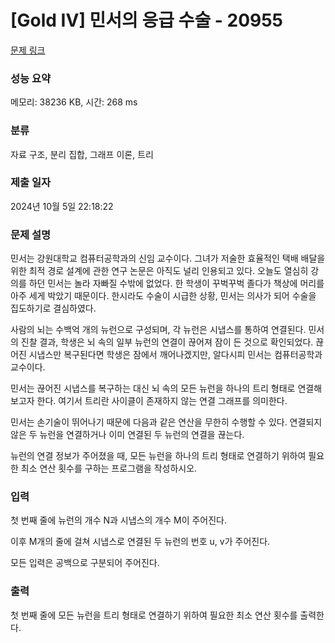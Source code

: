 # [Gold IV] 민서의 응급 수술 - 20955 

[문제 링크](https://www.acmicpc.net/problem/20955) 

### 성능 요약

메모리: 38236 KB, 시간: 268 ms

### 분류

자료 구조, 분리 집합, 그래프 이론, 트리

### 제출 일자

2024년 10월 5일 22:18:22

### 문제 설명

<p>민서는 강원대학교 컴퓨터공학과의 신임 교수이다. 그녀가 저술한 효율적인 택배 배달을 위한 최적 경로 설계에 관한 연구 논문은 아직도 널리 인용되고 있다. 오늘도 열심히 강의를 하던 민서는 놀라 자빠질 수밖에 없었다. 한 학생이 꾸벅꾸벅 졸다가 책상에 머리를 아주 세게 박았기 때문이다. 한시라도 수술이 시급한 상황, 민서는 의사가 되어 수술을 집도하기로 결심하였다.</p>

<p>사람의 뇌는 수백억 개의 뉴런으로 구성되며, 각 뉴런은 시냅스를 통하여 연결된다. 민서의 진찰 결과, 학생은 뇌 속의 일부 뉴런의 연결이 끊어져 잠이 든 것으로 확인되었다. 끊어진 시냅스만 복구된다면 학생은 잠에서 깨어나겠지만, 알다시피 민서는 컴퓨터공학과 교수이다.</p>

<p>민서는 끊어진 시냅스를 복구하는 대신 뇌 속의 모든 뉴런을 하나의 트리 형태로 연결해보고자 한다. 여기서 트리란 사이클이 존재하지 않는 연결 그래프를 의미한다.</p>

<p>민서는 손기술이 뛰어나기 때문에 다음과 같은 연산을 무한히 수행할 수 있다. 연결되지 않은 두 뉴런을 연결하거나 이미 연결된 두 뉴런의 연결을 끊는다.</p>

<p>뉴런의 연결 정보가 주어졌을 때, 모든 뉴런을 하나의 트리 형태로 연결하기 위하여 필요한 최소 연산 횟수를 구하는 프로그램을 작성하시오.</p>

### 입력 

 <p>첫 번째 줄에 뉴런의 개수 N과 시냅스의 개수 M이 주어진다.</p>

<p>이후 M개의 줄에 걸쳐 시냅스로 연결된 두 뉴런의 번호 u, v가 주어진다.</p>

<p>모든 입력은 공백으로 구분되어 주어진다.</p>

### 출력 

 <p>첫 번째 줄에 모든 뉴런을 트리 형태로 연결하기 위하여 필요한 최소 연산 횟수를 출력한다.</p>

